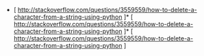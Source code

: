 * [   http://stackoverflow.com/questions/3559559/how-to-delete-a-character-from-a-string-using-python ]* [   http://stackoverflow.com/questions/3559559/how-to-delete-a-character-from-a-string-using-python ]* [   http://stackoverflow.com/questions/3559559/how-to-delete-a-character-from-a-string-using-python ]